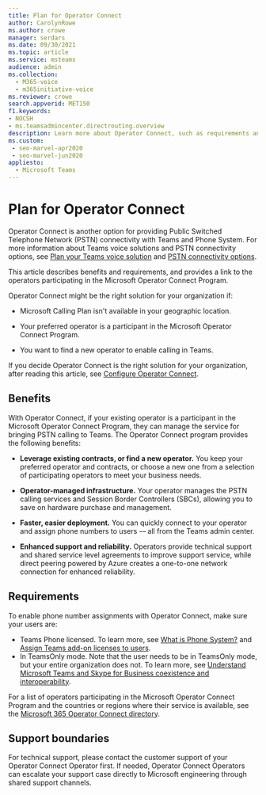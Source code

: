 ```yaml
---
title: Plan for Operator Connect
author: CarolynRowe
ms.author: crowe
manager: serdars
ms.date: 09/30/2021
ms.topic: article
ms.service: msteams
audience: admin
ms.collection: 
  - M365-voice
  - m365initiative-voice
ms.reviewer: crowe
search.appverid: MET150
f1.keywords:
- NOCSH
- ms.teamsadmincenter.directrouting.overview
description: Learn more about Operator Connect, such as requirements and planning for deployment.
ms.custom: 
 - seo-marvel-apr2020
 - seo-marvel-jun2020
appliesto: 
  - Microsoft Teams
---
```


# Plan for Operator Connect

Operator Connect is another option for providing Public Switched Telephone Network (PSTN) connectivity with Teams and Phone System. For more information about Teams voice solutions and PSTN connectivity options, see [Plan your Teams voice solution](cloud-voice-landing-page.md) and [PSTN connectivity options](pstn-connectivity.md).

This article describes benefits and requirements, and provides a link to the operators participating in the Microsoft Operator Connect Program.  

Operator Connect might be the right solution for your organization if:

- Microsoft Calling Plan isn't available in your geographic location.

- Your preferred operator is a participant in the Microsoft Operator Connect Program.

- You want to find a new operator to enable calling in Teams.

If you decide Operator Connect is the right solution for your organization, after reading this article, see [Configure Operator Connect](operator-connect-configure.md).  

## Benefits

With Operator Connect, if your existing operator is a participant in the Microsoft Operator Connect Program, they can manage the service for bringing PSTN calling to Teams. The Operator Connect program provides the following benefits:

- **Leverage existing contracts, or find a new operator.** You keep your preferred operator and contracts, or choose a new one from a selection of participating operators to meet your business needs.

- **Operator-managed infrastructure.** Your operator manages the PSTN calling services and Session Border Controllers (SBCs), allowing you to save on hardware purchase and management.

- **Faster, easier deployment.** You can quickly connect to your operator and assign phone numbers to users -– all from the Teams admin center.

- **Enhanced support and reliability.** Operators provide technical support and shared service level agreements to improve support service, while direct peering powered by Azure creates a one-to-one network connection for enhanced reliability. 

## Requirements

To enable phone number assignments with Operator Connect, make sure your users are:

- Teams Phone licensed. To learn more, see [What is Phone System?](what-is-phone-system-in-office-365.md) and [Assign Teams add-on licenses to users](teams-add-on-licensing/assign-teams-add-on-licenses.md).
- In TeamsOnly mode. Note that the user needs to be in TeamsOnly mode, but your entire organization does not. To learn more, see [Understand Microsoft Teams and Skype for Business coexistence and interoperability](teams-and-skypeforbusiness-coexistence-and-interoperability.md).

For a list of operators participating in the Microsoft Operator Connect Program and the countries or regions where their service is available, see the [Microsoft 365 Operator Connect directory](https://cloudpartners.transform.microsoft.com/practices/microsoft-365-for-operators/directory).

## Support boundaries
For technical support, please contact the customer support of your Operator Connect Operator first. If needed, Operator Connect Operators can escalate your support case directly to Microsoft engineering through shared support channels. 

